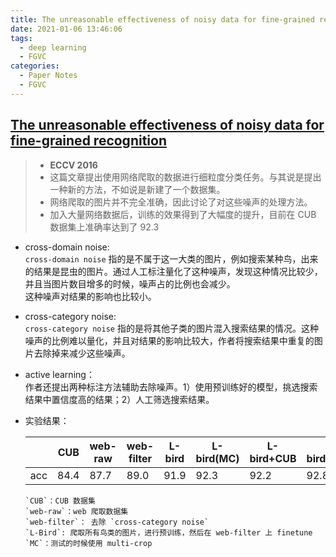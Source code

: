 ```yaml
---
title: The unreasonable effectiveness of noisy data for fine-grained recognition
date: 2021-01-06 13:46:06
tags: 
  - deep learning
  - FGVC
categories:
  - Paper Notes
  - FGVC
---
```


## [The unreasonable effectiveness of noisy data for fine-grained recognition](http://cn.arxiv.org/pdf/1511.06789.pdf)  
>- **ECCV 2016**
>- 这篇文章提出使用网络爬取的数据进行细粒度分类任务。与其说是提出一种新的方法，不如说是新建了一个数据集。  
>- 网络爬取的图片并不完全准确，因此讨论了对这些噪声的处理方法。  
>- 加入大量网络数据后，训练的效果得到了大幅度的提升，目前在 CUB 数据集上准确率达到了 92.3  

 <!-- more -->

  - cross-domain noise:  
  `cross-domain noise` 指的是不属于这一大类的图片，例如搜索某种鸟，出来的结果是昆虫的图片。通过人工标注量化了这种噪声，发现这种情况比较少，并且当图片数目增多的时候，噪声占的比例也会减少。  
  这种噪声对结果的影响也比较小。
  - cross-category noise:  
  `cross-category noise` 指的是将其他子类的图片混入搜索结果的情况。这种噪声的比例难以量化，并且对结果的影响比较大，作者将搜索结果中重复的图片去除掉来减少这些噪声。
  - active learning：  
  作者还提出两种标注方法辅助去除噪声。1）使用预训练好的模型，挑选搜索结果中置信度高的结果；2）人工筛选搜索结果。
  - 实验结果：
  
    |     | CUB  | web-raw | web-filter | L-bird | L-bird(MC) | L-bird+CUB | L-bird+CUB(MC) |
    |-    |-     |-        |-           |-       |-           |-           |-               |
    | acc | 84.4 | 87.7    | 89.0       | 91.9   | 92.3       | 92.2       | 92.8           |
  
        `CUB`：CUB 数据集  
        `web-raw`：web 爬取数据集  
        `web-filter`： 去除 `cross-category noise`  
        `L-Bird`: 爬取所有鸟类的图片，进行预训练，然后在 web-filter 上 finetune  
        `MC`：测试的时候使用 multi-crop
